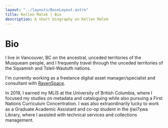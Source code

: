 ```yaml
---
layout: "../layouts/BaseLayout.astro"
title: Kellen Malek | Bio
description: A short biography on Kellen Malek
---
```


# Bio

I live in Vancouver, BC on the ancestral, unceded territories of the Musqueam people, and I frequently travel through the unceded territories of the Squamish and Tsleil-Waututh nations.

I'm currently working as a freelance digital asset manager/specialist and consultant with [RavenSpace](https://ravenspacepublishing.org).

In 2019, I earned my MLIS at the University of British Columbia, where I focused my studies on metadata and cataloguing while also pursuing a First Nations Curriculum Concentration. I was also extraordinarily lucky to work as a Graduate Academic Assistant and co-op student in the X̱wi7x̱wa Library, where I assisted with technical services and collections management.
